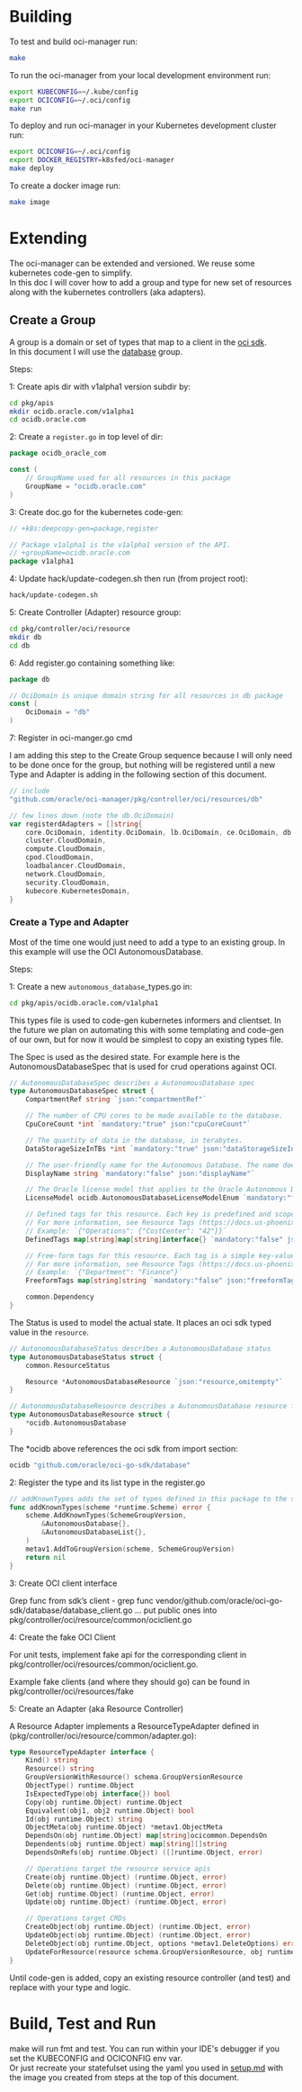 # Building

To test and build oci-manager run:
```bash
make
```

To run the oci-manager from your local development environment run:

```bash
export KUBECONFIG=~/.kube/config
export OCICONFIG=~/.oci/config
make run
```

To deploy and run oci-manager in your Kubernetes development cluster run:
```bash
export OCICONFIG=~/.oci/config
export DOCKER_REGISTRY=k8sfed/oci-manager
make deploy
```

To create a docker image run:
```bash
make image
```


# Extending

The oci-manager can be extended and versioned. We reuse some kubernetes code-gen to simplify.  
In this doc I will cover how to add a group and type for new set of resources along with the 
kubernetes controllers (aka adapters).

## Create a Group 

A group is a domain or set of types that map to a client in the [oci sdk](https://github.com/oracle/oci-go-sdk).  
In this document I will use the [database](https://github.com/oracle/oci-go-sdk/tree/master/database) group.

Steps:

1: Create apis dir with v1alpha1 version subdir by:
```bash
cd pkg/apis
mkdir ocidb.oracle.com/v1alpha1
cd ocidb.oracle.com
```

2: Create a `register.go` in top level of dir:
```go
package ocidb_oracle_com

const (
	// GroupName used for all resources in this package
	GroupName = "ocidb.oracle.com"
)
```

3: Create doc.go for the kubernetes code-gen:
```go
// +k8s:deepcopy-gen=package,register

// Package v1alpha1 is the v1alpha1 version of the API.
// +groupName=ocidb.oracle.com
package v1alpha1
```

4: Update hack/update-codegen.sh then run (from project root):
```bash
hack/update-codegen.sh
``` 

5: Create Controller (Adapter) resource group:

```bash
cd pkg/controller/oci/resource
mkdir db
cd db
```

6: Add register.go containing something like:
```go
package db

// OciDomain is unique domain string for all resources in db package
const (
	OciDomain = "db"
)
```

7: Register in oci-manger.go cmd

I am adding this step to the Create Group sequence because I will only need to be done once for the group, 
but nothing will be registered until a new Type and Adapter is adding in the following section of this document.

```go
// include
"github.com/oracle/oci-manager/pkg/controller/oci/resources/db"

// few lines down (note the db.OciDomain)
var registerdAdapters = []string{
	core.OciDomain, identity.OciDomain, lb.OciDomain, ce.OciDomain, db.OciDomain,
	cluster.CloudDomain,
	compute.CloudDomain,
	cpod.CloudDomain,
	loadbalancer.CloudDomain,
	network.CloudDomain,
	security.CloudDomain,
	kubecore.KubernetesDomain,
}

```


### Create a Type and Adapter

Most of the time one would just need to add a type to an existing group.  In this example will use the OCI AutonomousDatabase.

Steps:

1: Create a new `autonomous_database`_types.go in:

```bash
cd pkg/apis/ocidb.oracle.com/v1alpha1
```

This types file is used to code-gen kubernetes informers and clientset.
In the future we plan on automating this with some templating and code-gen of our own, 
but for now it would be simplest to copy an existing types file.

The Spec is used as the desired state. For example here is the AutonomousDatabaseSpec that is used for crud operations against OCI.

```go
// AutonomousDatabaseSpec describes a AutonomousDatabase spec
type AutonomousDatabaseSpec struct {
	CompartmentRef string `json:"compartmentRef"`

	// The number of CPU cores to be made available to the database.
	CpuCoreCount *int `mandatory:"true" json:"cpuCoreCount"`

	// The quantity of data in the database, in terabytes.
	DataStorageSizeInTBs *int `mandatory:"true" json:"dataStorageSizeInTBs"`

	// The user-friendly name for the Autonomous Database. The name does not have to be unique.
	DisplayName string `mandatory:"false" json:"displayName"`

	// The Oracle license model that applies to the Oracle Autonomous Database. The default is BRING_YOUR_OWN_LICENSE.
	LicenseModel ocidb.AutonomousDatabaseLicenseModelEnum `mandatory:"false" json:"licenseModel,omitempty"`

	// Defined tags for this resource. Each key is predefined and scoped to a namespace.
	// For more information, see Resource Tags (https://docs.us-phoenix-1.oraclecloud.com/Content/General/Concepts/resourcetags.htm).
	// Example: `{"Operations": {"CostCenter": "42"}}`
	DefinedTags map[string]map[string]interface{} `mandatory:"false" json:"definedTags"`

	// Free-form tags for this resource. Each tag is a simple key-value pair with no predefined name, type, or namespace.
	// For more information, see Resource Tags (https://docs.us-phoenix-1.oraclecloud.com/Content/General/Concepts/resourcetags.htm).
	// Example: `{"Department": "Finance"}`
	FreeformTags map[string]string `mandatory:"false" json:"freeformTags"`

	common.Dependency
}
```

The Status is used to model the actual state. It places an oci sdk typed value in the `resource`.

```go
// AutonomousDatabaseStatus describes a AutonomousDatabase status
type AutonomousDatabaseStatus struct {
	common.ResourceStatus

	Resource *AutonomousDatabaseResource `json:"resource,omitempty"`
}

// AutonomousDatabaseResource describes a AutonomousDatabase resource from oci
type AutonomousDatabaseResource struct {
	*ocidb.AutonomousDatabase
}
```
The *ocidb above references the oci sdk from import section:
```go
ocidb "github.com/oracle/oci-go-sdk/database"
```

2: Register the type and its list type in the register.go
```go
// addKnownTypes adds the set of types defined in this package to the supplied scheme.
func addKnownTypes(scheme *runtime.Scheme) error {
	scheme.AddKnownTypes(SchemeGroupVersion,
		&AutonomousDatabase{},
		&AutonomousDatabaseList{},
	)
	metav1.AddToGroupVersion(scheme, SchemeGroupVersion)
	return nil
}
```

3: Create OCI client interface

Grep func from sdk’s client - grep func vendor/github.com/oracle/oci-go-sdk/database/database_client.go
… put public ones into pkg/controller/oci/resource/common/ociclient.go

4: Create the fake OCI Client

For unit tests, implement fake api for the corresponding client in pkg/controller/oci/resources/common/ociclient.go.

Example fake clients (and where they should go) can be found in pkg/controller/oci/resources/fake

5: Create an Adapter (aka Resource Controller)

A Resource Adapter implements a ResourceTypeAdapter defined in (pkg/controller/oci/resource/common/adapter.go):
```go
type ResourceTypeAdapter interface {
	Kind() string
	Resource() string
	GroupVersionWithResource() schema.GroupVersionResource
	ObjectType() runtime.Object
	IsExpectedType(obj interface{}) bool
	Copy(obj runtime.Object) runtime.Object
	Equivalent(obj1, obj2 runtime.Object) bool
	Id(obj runtime.Object) string
	ObjectMeta(obj runtime.Object) *metav1.ObjectMeta
	DependsOn(obj runtime.Object) map[string]ocicommon.DependsOn
	Dependents(obj runtime.Object) map[string][]string
	DependsOnRefs(obj runtime.Object) ([]runtime.Object, error)

	// Operations target the resource service apis
	Create(obj runtime.Object) (runtime.Object, error)
	Delete(obj runtime.Object) (runtime.Object, error)
	Get(obj runtime.Object) (runtime.Object, error)
	Update(obj runtime.Object) (runtime.Object, error)

	// Operations target CRDs
	CreateObject(obj runtime.Object) (runtime.Object, error)
	UpdateObject(obj runtime.Object) (runtime.Object, error)
	DeleteObject(obj runtime.Object, options *metav1.DeleteOptions) error
	UpdateForResource(resource schema.GroupVersionResource, obj runtime.Object) (runtime.Object, error)
}
```
Until code-gen is added, copy an existing resource controller (and test) and replace with your type and logic.


# Build, Test and Run

make will run fmt and test. You can run within your IDE's debugger if you set the KUBECONFIG and OCICONFIG env var.  
Or just recreate your statefulset using the yaml you used in [setup.md](../docs/setup.md) with the image you created 
from steps at the top of this document.